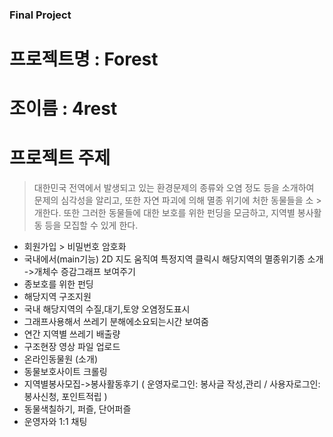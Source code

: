 ### Final Project 
# 프로젝트명 : **Forest** 
# 조이름 : 4rest

# 프로젝트 주제
>대한민국 전역에서 발생되고 있는 환경문제의 종류와 오염 정도 등을 소개하여 문제의 심각성을 알리고, 또한 자연 파괴에 의해 멸종 위기에 처한 동물들을 소  >개한다. 또한 그러한 동물들에 대한 보호를 위한 펀딩을 모금하고, 지역별 봉사활동 등을 모집할 수 있게 한다.


* 회원가입 > 비밀번호 암호화 
* 국내에서(main기능) 2D 지도 움직여 특정지역 클릭시 해당지역의 멸종위기종 소개 ->개체수 증감그래프 보여주기 
* 종보호를 위한 펀딩
* 해당지역 구조지원
* 국내 해당지역의 수질,대기,토양 오염정도표시
* 그래프사용해서 쓰레기 분해에소요되는시간 보여줌
* 연간 지역별 쓰레기 배출량
* 구조현장 영상 파일 업로드 
* 온라인동물원 (소개)
* 동물보호사이트 크롤링
* 지역별봉사모집->봉사활동후기 ( 운영자로그인: 봉사글 작성,관리 / 사용자로그인: 봉사신청, 포인트적립 )     
* 동물색칠하기, 퍼즐, 단어퍼즐 
* 운영자와 1:1 채팅 

